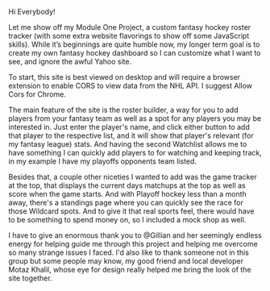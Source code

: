 Hi Everybody!

Let me show off my Module One Project, a custom fantasy hockey roster tracker (with some extra website flavorings to show off some JavaScript skills). While it’s beginnings are quite humble now, my longer term goal is to create my own fantasy hockey dashboard so I can customize what I want to see, and ignore the awful Yahoo site.

To start, this site is best viewed on desktop and will require a browser extension to enable CORS to view data from the NHL API. I suggest Allow Cors for Chrome.

The main feature of the site is the roster builder, a way for you to add players from your fantasy team as well as a spot for any players you may be interested in. Just enter the player's name, and click either button to add that player to the respective list, and it will show that player's relevant (for my fantasy league) stats. And having the second Watchlist allows me to have something I can quickly add players to for watching and keeping track, in my example I have my playoffs opponents team listed.

Besides that, a couple other niceties I wanted to add was the game tracker at the top, that displays the current days matchups at the top as well as score when the game starts. And with Playoff hockey less than a month away, there's a standings page where you can quickly see the race for those Wildcard spots. And to give it that real sports feel, there would have to be something to spend money on, so I included a mock shop as well.

I have to give an enormous thank you to @Gillian and her seemingly endless energy for helping guide me through this project and helping me overcome so many strange issues I faced. I'd also like to thank someone not in this group but some people may know, my good friend and local developer Motaz Khalil, whose eye for design really helped me bring the look of the site together.

